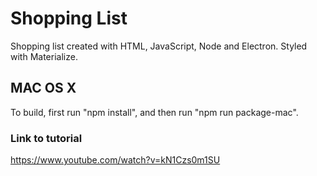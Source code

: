# Shopping List 
Shopping list created with HTML, JavaScript, Node and Electron. Styled with Materialize.
## MAC OS X
To build, first run "npm install", and then run "npm run package-mac".
### Link to tutorial
https://www.youtube.com/watch?v=kN1Czs0m1SU